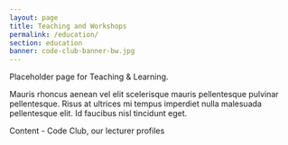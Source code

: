 ```yaml
---
layout: page
title: Teaching and Workshops 
permalink: /education/
section: education
banner: code-club-banner-bw.jpg
---
```


Placeholder page for Teaching & Learning.

Mauris rhoncus aenean vel elit scelerisque mauris pellentesque pulvinar pellentesque. Risus at ultrices mi tempus imperdiet nulla malesuada pellentesque elit. Id faucibus nisl tincidunt eget.

Content - Code Club, our lecturer profiles

<!-- ![image](/assets/images/IMG-20220304-WA0000.jpg){: .img-fluid } -->

